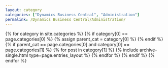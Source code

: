 ```yaml
---
layout: category
categories: ["Dynamics Business Central", "Administration"]
permalink: /Dynamics Business Central/Administration/
---
```

{% for category in site.categories %}
    {% if category[0] == page.categories[0] %}
        {% assign parent_cat = category[0] %}
    {% endif %}
    {% if parent_cat == page.categories[0] and category[0] == page.categories[1] %}
        {% for post in category[1] %}
            {% include archive-single.html type=page.entries_layout %}
        {% endfor %}
    {% endif %}
{% endfor %}
